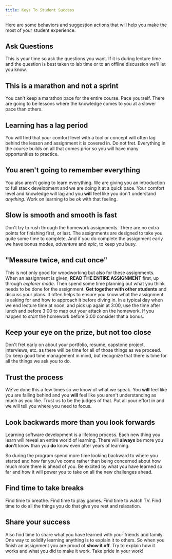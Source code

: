 ```yaml
---
title: Keys To Student Success
---
```


Here are some behaviors and suggestion actions that will help you make the most
of your student experience.

## Ask Questions

This is your time so ask the questions you want. If it is during lecture time
and the question is best taken to lab time or to an offline discussion we'll let
you know.

## This is a marathon and not a sprint

You can't keep a marathon pace for the entire course. Pace yourself. There are
going to be lessons where the knowledge comes to you at a slower pace than
others.

## Learning has a lag period

You will find that your comfort level with a tool or concept will often lag
behind the lesson and assignment it is covered in. Do not fret. Everything in
the course builds on all that comes prior so you will have many opportunities to
practice.

## You aren't going to remember everything

You also aren't going to learn everything. We are giving you an introduction to
full stack development and we are doing it at a quick pace. Your comfort level
and knowledge will lag and you **will** feel like you don't understand
_anything_. Work on learning to be _ok_ with that feeling.

## Slow is smooth and smooth is fast

Don't try to rush through the homework assignments. There are no extra points
for finishing first, or last. The assignments are designed to take you quite
some time to complete. And if you do complete the assignment early we have bonus
modes, _adventure_ and _epic_, to keep you busy.

## "Measure twice, and cut once"

This is not only good for woodworking but also for these assignments. When an
assignment is given, **READ THE ENTIRE ASSIGNMENT** first, up through _explorer
mode_. Then spend some time planning out what you think needs to be done for the
assignment. **Get together with other students** and discuss your plans. It
often helps to ensure you know what the assignment is asking for and how to
approach it before diving in. In a typical day when we end lecture time at noon,
and pick up again at 3:00, use the time after lunch and before 3:00 to map out
your attack on the homework. If you happen to _start_ the homework before 3:00
consider that a bonus.

## Keep your eye on the prize, but not too close

Don't fret early on about your portfolio, resume, capstone project, interviews,
etc. as there will be time for all of those things as we proceed. Do keep good
time management in mind, but recognize that there is time for all the things we
ask you to do.

## Trust the process

We've done this a few times so we know of what we speak. You **will** feel like
you are falling behind and you **will** feel like you aren't understanding as
much as you like. Trust us to be the judges of that. Put all your effort in and
we will tell you where you need to focus.

## Look backwards more than you look forwards

Learning software development is a lifelong process. Each new thing you learn
will reveal an entire world of learning. There will **always** be more you
**don't** know than you **do** know even after years of learning.

So during the program spend more time looking backward to where you started and
how far you've come rather than being concerned about how much more there is
ahead of you. Be excited by what you have learned so far and how it will power
you to take on all the new challenges ahead.

## Find time to take breaks

Find time to breathe. Find time to play games. Find time to watch TV. Find time
to do all the things you do that give you rest and relaxation.

## Share your success

Also find time to share what you have learned with your friends and family. One
way to solidify learning anything is to explain it to others. So when you finish
an assignment you are proud of **show it off**. Try to explain how it works and
what you did to make it work. Take pride in your work!
